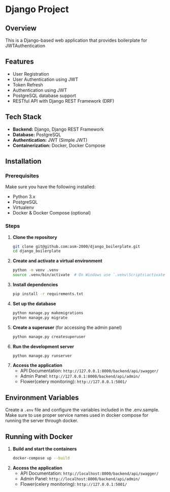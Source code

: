 # Django Project

## Overview
This is a Django-based web application that provides boilerplate for JWTAuthentication

## Features
- User Registration
- User Authentication using JWT
- Token Refresh
- Authentication using JWT
- PostgreSQL database support
- RESTful API with Django REST Framework (DRF)

## Tech Stack
- **Backend:** Django, Django REST Framework
- **Database:** PostgreSQL
- **Authentication:** JWT (Simple JWT)
- **Containerization:** Docker, Docker Compose 

## Installation

### Prerequisites
Make sure you have the following installed:
- Python 3.x
- PostgreSQL
- Virtualenv
- Docker & Docker Compose (optional)

### Steps
1. **Clone the repository**
   ```bash
   git clone git@github.com:asm-2000/django_boilerplate.git
   cd django_boilerplate
   ```
2. **Create and activate a virtual environment**
   ```bash
   python -m venv .venv
   source .venv/bin/activate  # On Windows use `.venv\Scripts\activate`
   ```
3. **Install dependencies**
   ```bash
   pip install -r requirements.txt
   ```
4. **Set up the database**
   ```bash
   python manage.py makemigrations
   python manage.py migrate
   ```
5. **Create a superuser** (for accessing the admin panel)
   ```bash
   python manage.py createsuperuser
   ```
6. **Run the development server**
   ```bash
   python manage.py runserver
   ```
7. **Access the application**
   - API Documentation: `http://127.0.0.1:8000/backend/api/swagger/`
   - Admin Panel: `http://127.0.0.1:8000/backend/api/admin/`
   - Flower(celery monitoring): `http://127.0.0.1:5001/`

## Environment Variables
Create a `.env` file and configure the variables included in the .env.sample. Make sure to use proper service names used in docker compose for running the server through docker. 

## Running with Docker
1. **Build and start the containers**
   ```bash
   docker-compose up --build
   ```
2. **Access the application**
   - API Documentation: `http://localhost:8000/backend/api/swagger/`
   - Admin Panel: `http://localhost:8000/backend/api/admin/`
   - Flower(celery monitoring): `http://127.0.0.1:5001/`
